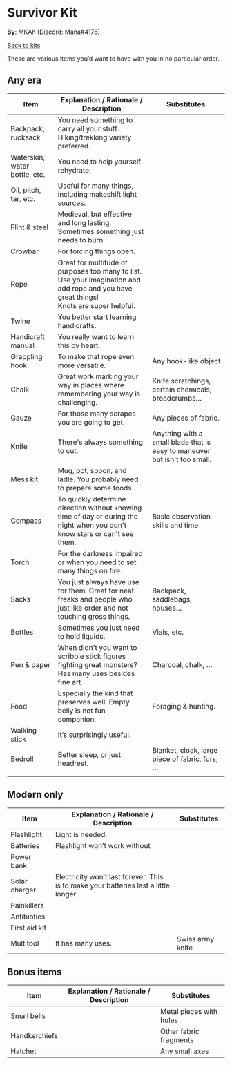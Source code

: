 # Survivor Kit

**By**: MKAh (Discord: Mana#4176)

[Back to kits](./)

These are various items you’d want to have with you in no particular order.

## Any era

| Item                          | Explanation / Rationale / Description                        | Substitutes.                                                 |
| ----------------------------- | ------------------------------------------------------------ | ------------------------------------------------------------ |
| Backpack, rucksack            | You need something to carry all your stuff. Hiking/trekking variety preferred. |                                                              |
| Waterskin, water bottle, etc. | You need to help yourself rehydrate.                         |                                                              |
| Oil, pitch, tar, etc.         | Useful for many things, including makeshift light sources.   |                                                              |
| Flint & steel                 | Medieval, but effective and long lasting. Sometimes something just needs to burn. |                                                              |
| Crowbar                       | For forcing things open.                                     |                                                              |
| Rope                          | Great for multitude of purposes too many to list. Use your imagination and add rope and you have great things!<br/>Knots are super helpful. |                                                              |
| Twine                         | You better start learning handicrafts.                       |                                                              |
| Handicraft manual             | You really want to learn this by heart.                      |                                                              |
| Grappling hook                | To make that rope even more versatile.                       | Any hook-like object                                         |
| Chalk                         | Great work marking your way in places where remembering your way is challenging. | Knife scratchings, certain chemicals, breadcrumbs…           |
| Gauze                         | For those many scrapes you are going to get.                 | Any pieces of fabric.                                        |
| Knife                         | There's always something to cut.                             | Anything with a small blade that is easy to maneuver but isn't too small. |
| Mess kit                      | Mug, pot, spoon, and ladle. You probably need to prepare some foods. |                                                              |
| Compass                       | To quickly determine direction without knowing time of day or during the night when you don't know stars or can't see them. | Basic observation skills and time                            |
| Torch                         | For the darkness impaired or when you need to set many things on fire. |                                                              |
| Sacks                         | You just always have use for them. Great for neat freaks and people who just like order and not touching gross things. | Backpack, saddlebags, houses…                                |
| Bottles                       | Sometimes you just need to hold liquids.                     | Vials, etc.                                                  |
| Pen & paper                   | When didn't you want to scribble stick figures fighting great monsters? Has many uses besides fine art. | Charcoal, chalk, …                                           |
| Food                          | Especially the kind that preserves well. Empty belly is not fun companion. | Foraging & hunting.                                          |
| Walking stick                 | It’s surprisingly useful.                                    |                                                              |
| Bedroll                       | Better sleep, or just headrest.                              | Blanket, cloak, large piece of fabric, furs, …               |
|                               |                                                              |                                                              |


## Modern only

| Item          | Explanation / Rationale / Description                        | Substitutes      |
| ------------- | ------------------------------------------------------------ | ---------------- |
| Flashlight    | Light is needed.                                             |                  |
| Batteries     | Flashlight won’t work without                                |                  |
| Power bank    |                                                              |                  |
| Solar charger | Electricity won’t last forever. This is to make your batteries last a little longer. |                  |
| Painkillers   |                                                              |                  |
| Antibiotics   |                                                              |                  |
| First aid kit |                                                              |                  |
| Multitool     | It has many uses.                                            | Swiss army knife |

## Bonus items

| Item          | Explanation / Rationale / Description | Substitutes             |
| ------------- | ------------------------------------- | ----------------------- |
| Small bells   |                                       | Metal pieces with holes |
| Handkerchiefs |                                       | Other fabric fragments  |
| Hatchet       |                                       | Any small axes          |